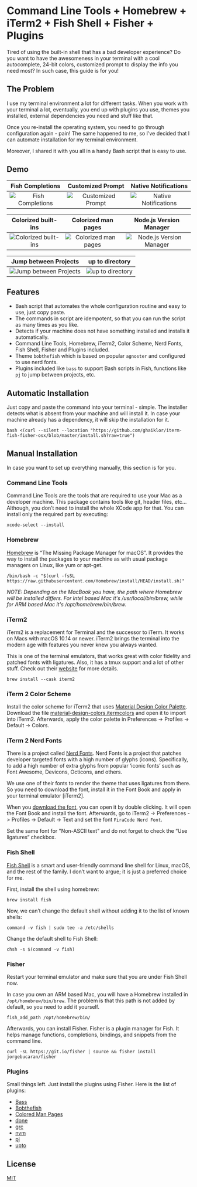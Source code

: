 # Command Line Tools + Homebrew + iTerm2 + Fish Shell + Fisher + Plugins

Tired of using the built-in shell that has a bad developer experience?
Do you want to have the awesomeness in your terminal with a cool autocomplete, 24-bit colors, customized prompt to display the info you need most?
In such case, this guide is for you!

## The Problem

I use my terminal environment a lot for different tasks.
When you work with your terminal a lot, eventually, you end up with plugins you use, themes you installed, external dependencies you need and stuff like that.

Once you re-install the operating system, you need to go through configuration again - pain!
The same happened to me, so I’ve decided that I can automate installation for my terminal environment.

Moreover, I shared it with you all in a handy Bash script that is easy to use.

## Demo

|    Fish Completions    |    Customized Prompt    |    Native Notifications    |
| :--------------------: | :---------------------: | :------------------------: |
| ![Fish Completions][1] | ![Customized Prompt][2] | ![Native Notifications][4] |

|    Colorized built-ins    |    Colorized man pages    |    Node.js Version Manager    |
| :-----------------------: | :-----------------------: | :---------------------------: |
| ![Colorized built-ins][3] | ![Colorized man pages][5] | ![Node.js Version Manager][6] |

|    Jump between Projects    |    up to directory    |
| :-------------------------: | :-------------------: |
| ![Jump between Projects][7] | ![up to directory][8] |

## Features

- Bash script that automates the whole configuration routine and easy to use, just copy paste.
- The commands in script are idempotent, so that you can run the script as many times as you like.
- Detects if your machine does not have something installed and installs it automatically.
- Command Line Tools, Homebrew, iTerm2, Color Scheme, Nerd Fonts, Fish Shell, Fisher and Plugins included.
- Theme `bobthefish` which is based on popular `agnoster` and configured to use nerd fonts.
- Plugins included like `bass` to support Bash scripts in Fish, functions like `pj` to jump between projects, etc.

## Automatic Installation

Just copy and paste the command into your terminal - simple.
The installer detects what is absent from your machine and will install it.
In case your machine already has a dependency, it will skip the installation for it.

```shell
bash <(curl --silent --location "https://github.com/ghaiklor/iterm-fish-fisher-osx/blob/master/install.sh?raw=true")
```

## Manual Installation

In case you want to set up everything manually, this section is for you.

### Command Line Tools

Command Line Tools are the tools that are required to use your Mac as a developer machine.
This package contains tools like git, header files, etc...
Although, you don’t need to install the whole XCode app for that.
You can install only the required part by executing:

```shell
xcode-select --install
```

### Homebrew

[Homebrew](https://brew.sh) is “The Missing Package Manager for macOS”.
It provides the way to install the packages to your machine as with usual package managers on Linux, like yum or apt-get.

```shell
/bin/bash -c "$(curl -fsSL https://raw.githubusercontent.com/Homebrew/install/HEAD/install.sh)"
```

*NOTE: Depending on the MacBook you have, the path where Homebrew will be installed differs. For Intel based Mac it's /usr/local/bin/brew, while for ARM based Mac it's /opt/homebrew/bin/brew.*

### iTerm2

iTerm2 is a replacement for Terminal and the successor to iTerm.
It works on Macs with macOS 10.14 or newer.
iTerm2 brings the terminal into the modern age with features you never knew you always wanted.

This is one of the terminal emulators, that works great with color fidelity and patched fonts with ligatures.
Also, it has a tmux support and a lot of other stuff.
Check out their [website](https://iterm2.com) for more details.

```shell
brew install --cask iterm2
```

### iTerm 2 Color Scheme

Install the color scheme for iTerm2 that uses [Material Design Color Palette](https://github.com/MartinSeeler/iterm2-material-design).
Download the file [material-design-colors.itermcolors](https://github.com/MartinSeeler/iterm2-material-design/blob/6bd6c8b3627d079ed3ed74e152b12b1db1eb3a6b/material-design-colors.itermcolors?raw=true) and open it to import into iTerm2.
Afterwards, apply the color palette in Preferences -> Profiles -> Default -> Colors.

### iTerm 2 Nerd Fonts

There is a project called [Nerd Fonts](https://github.com/ryanoasis/nerd-fonts).
Nerd Fonts is a project that patches developer targeted fonts with a high number of glyphs (icons).
Specifically, to add a high number of extra glyphs from popular ‘iconic fonts’ such as Font Awesome, Devicons, Octicons, and others.

We use one of their fonts to render the theme that uses ligatures from there.
So you need to download the font, install it in the Font Book and apply in your terminal emulator [iTerm2].

When you [download the font](https://github.com/ryanoasis/nerd-fonts/blob/bc4416e176d4ac2092345efd7bcb4abef9d6411e/patched-fonts/FiraCode/Retina/complete/Fira%20Code%20Retina%20Nerd%20Font%20Complete.ttf?raw=true), you can open it by double clicking.
It will open the Font Book and install the font.
Afterwards, go to iTerm2 -> Preferences -> Profiles -> Default -> Text and set the font `FiraCode Nerd Font`.

Set the same font for "Non-ASCII text" and do not forget to check the “Use ligatures“ checkbox.

### Fish Shell

[Fish Shell](https://fishshell.com) is a smart and user-friendly command line shell for Linux, macOS, and the rest of the family.
I don’t want to argue; it is just a preferred choice for me.

First, install the shell using homebrew:

```shell
brew install fish
```

Now, we can’t change the default shell without adding it to the list of known shells:

```shell
command -v fish | sudo tee -a /etc/shells
```

Change the default shell to Fish Shell:

```shell
chsh -s $(command -v fish)
```

### Fisher

Restart your terminal emulator and make sure that you are under Fish Shell now.

In case you own an ARM based Mac, you will have a Homebrew installed in `/opt/homebrew/bin/brew`.
The problem is that this path is not added by default, so you need to add it yourself.

```shell
fish_add_path /opt/homebrew/bin/
```

Afterwards, you can install Fisher.
Fisher is a plugin manager for Fish.
It helps manage functions, completions, bindings, and snippets from the command line.

```shell
curl -sL https://git.io/fisher | source && fisher install jorgebucaran/fisher
```

### Plugins

Small things left.
Just install the plugins using Fisher.
Here is the list of plugins:

- [Bass](https://github.com/edc/bass)
- [Bobthefish](https://github.com/oh-my-fish/theme-bobthefish)
- [Colored Man Pages](https://github.com/PatrickF1/colored_man_pages.fish)
- [done](https://github.com/franciscolourenco/done)
- [grc](https://github.com/oh-my-fish/plugin-grc)
- [nvm](https://github.com/jorgebucaran/nvm.fish)
- [pj](https://github.com/oh-my-fish/plugin-pj)
- [upto](https://github.com/Markcial/upto)

## License

[MIT](./LICENSE)

[1]: https://user-images.githubusercontent.com/3625244/122684115-468cb880-d20c-11eb-85a9-4f3d3f790027.gif
[2]: https://user-images.githubusercontent.com/3625244/122684124-4d1b3000-d20c-11eb-8975-35e346f92426.gif
[3]: https://user-images.githubusercontent.com/3625244/122684118-4987a900-d20c-11eb-815c-5604782cc64e.gif
[4]: https://user-images.githubusercontent.com/3625244/122684116-48ef1280-d20c-11eb-99d1-527c65b79f38.gif
[5]: https://user-images.githubusercontent.com/3625244/122684106-3ecd1400-d20c-11eb-8244-70172454a73b.gif
[6]: https://user-images.githubusercontent.com/3625244/122684120-4b516c80-d20c-11eb-82a8-497067fe682b.gif
[7]: https://user-images.githubusercontent.com/3625244/122684121-4c829980-d20c-11eb-8f6f-8cc8b0f063c6.gif
[8]: https://user-images.githubusercontent.com/3625244/122684125-4f7d8a00-d20c-11eb-8fd3-9685b4605322.gif
